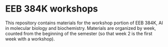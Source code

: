# EEB 384K workshops

This repository contains materials for the workshop portion of EEB 384K, AI in molecular biology and biochemistry. Materials are organized by week, counted from the beginning of the semester (so that week 2 is the first week with a workshop).